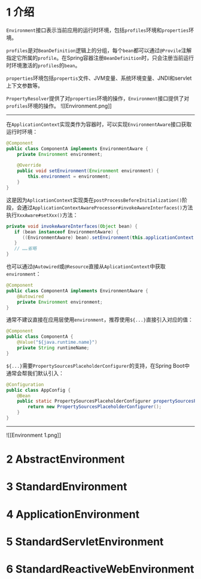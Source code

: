# 1 介绍
`Environment`接口表示当前应用的运行时环境，包括`profiles`环境和`properties`环境。

`profiles`是对`BeanDefinition`逻辑上的分组，每个`bean`都可以通过`@Provile`注解指定它所属的`profile`。在Spring容器注册`BeanDefinition`时，只会注册当前运行时环境激活的`profiles`的`bean`。

`properties`环境包括`propertis`文件、JVM变量、系统环境变量、JNDI和servlet上下文参数等。

`PropertyResolver`提供了对`properties`环境的操作，`Environment`接口提供了对`profiles`环境的操作。
![[Environment.png]]

---

在`ApplicationContext`实现类作为容器时，可以实现`EnvironmentAware`接口获取运行时环境：
```java
@Component  
public class ComponentA implements EnvironmentAware {  
    private Environment environment;  
      
    @Override  
    public void setEnvironment(Environment environment) {  
        this.environment = environment;  
    }  
}
```

这是因为`AplicationContext`实现类在`postProcessBeforeInitialization()`阶段，会通过`ApplicationContextAwareProcessor#invokeAwareInterfaces()`方法执行`XxxAware#setXxx()`方法：
```java
private void invokeAwareInterfaces(Object bean) {  
   if (bean instanceof EnvironmentAware) {  
      ((EnvironmentAware) bean).setEnvironment(this.applicationContext.getEnvironment());  
   }  
   // ……省略
}
```

也可以通过`@Autowired`或`@Resource`直接从`AplicationContext`中获取`environment`：
```java
@Component  
public class ComponentA implements EnvironmentAware {  
    @Autowired
    private Environment environment;  
}
```

通常不建议直接在应用层使用`environment`，推荐使用`${...}`直接引入对应的值：
```java
@Component  
public class ComponentA {  
    @Value("${java.runtime.name}")  
    private String runtimeName;   
}
```

`${...}`需要`PropertySourcesPlaceholderConfigurer`的支持，在Spring Boot中通常会帮我们默认引入：
```java
@Configuration  
public class AppConfig {  
    @Bean  
    public static PropertySourcesPlaceholderConfigurer propertySourcesPlaceholderConfigurer() {  
        return new PropertySourcesPlaceholderConfigurer();  
    }  
}
```

---
![[Environment 1.png]]


# 2 AbstractEnvironment

# 3 StandardEnvironment

# 4 ApplicationEnvironment

# 5 StandardServletEnvironment

# 6 StandardReactiveWebEnvironment

